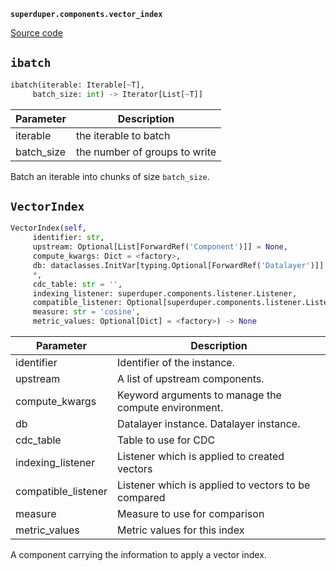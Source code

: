 **`superduper.components.vector_index`** 

[Source code](https://github.com/superduper-io/superduper/blob/main/superduper/components/vector_index.py)

## `ibatch` 

```python
ibatch(iterable: Iterable[~T],
     batch_size: int) -> Iterator[List[~T]]
```
| Parameter | Description |
|-----------|-------------|
| iterable | the iterable to batch |
| batch_size | the number of groups to write |

Batch an iterable into chunks of size `batch_size`.

## `VectorIndex` 

```python
VectorIndex(self,
     identifier: str,
     upstream: Optional[List[ForwardRef('Component')]] = None,
     compute_kwargs: Dict = <factory>,
     db: dataclasses.InitVar[typing.Optional[ForwardRef('Datalayer')]] = None,
     *,
     cdc_table: str = '',
     indexing_listener: superduper.components.listener.Listener,
     compatible_listener: Optional[superduper.components.listener.Listener] = None,
     measure: str = 'cosine',
     metric_values: Optional[Dict] = <factory>) -> None
```
| Parameter | Description |
|-----------|-------------|
| identifier | Identifier of the instance. |
| upstream | A list of upstream components. |
| compute_kwargs | Keyword arguments to manage the compute environment. |
| db | Datalayer instance. Datalayer instance. |
| cdc_table | Table to use for CDC |
| indexing_listener | Listener which is applied to created vectors |
| compatible_listener | Listener which is applied to vectors to be compared |
| measure | Measure to use for comparison |
| metric_values | Metric values for this index |

A component carrying the information to apply a vector index.

